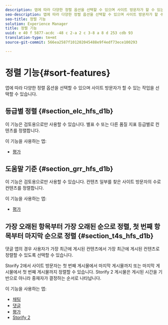 ```yaml
---
description: 앱에 따라 다양한 정렬 옵션을 선택할 수 있으며 사이트 방문자가 할 수 있는 작업을 선택할 수 있습니다.
seo-description: 앱에 따라 다양한 정렬 옵션을 선택할 수 있으며 사이트 방문자가 할 수 있는 작업을 선택할 수 있습니다.
seo-title: 정렬 기능
solution: Experience Manager
title: 정렬 기능
uuid: e 40 f 5877-acdc -48 c 2-a 2 c 3-8 a 8 d 253 cdb 93
translation-type: tm+mt
source-git-commit: 566ea2587f101202045488e9f4edf73ece100293

---
```



# 정렬 기능{#sort-features}

앱에 따라 다양한 정렬 옵션을 선택할 수 있으며 사이트 방문자가 할 수 있는 작업을 선택할 수 있습니다.

## 등급별 정렬 {#section_elc_hfs_d1b}

이 기능은 검토용으로만 사용할 수 있습니다. 별표 수 또는 다른 품질 지표 등급별로 컨텐츠를 정렬합니다.

이 기능을 사용하는 앱:

* [평가](/help/using/c-about-apps/c-reviews-app/c-reviews-app.md#c_reviews_app)

## 도움말 기준 {#section_grr_hfs_d1b}

이 기능은 검토용으로만 사용할 수 있습니다. 컨텐츠 일부를 찾은 사이트 방문자의 수로 컨텐츠를 정렬합니다.

이 기능을 사용하는 앱:

* [평가](/help/using/c-about-apps/c-reviews-app/c-reviews-app.md#c_reviews_app)

## 가장 오래된 항목부터 가장 오래된 순으로 정렬, 첫 번째 항목부터 마지막 순으로 정렬 {#section_t4s_hfs_d1b}

댓글 앱의 경우 사용자가 가장 최근에 게시된 컨텐츠에서 가장 최근에 게시된 컨텐츠로 정렬할 수 있도록 선택할 수 있습니다.

Storify 2에서 사이트 방문자는 첫 번째 게시물에서 마지막 게시물까지 또는 마지막 게시물에서 첫 번째 게시물까지 정렬할 수 있습니다. Storify 2 게시물은 게시된 시간을 기반으로 아니라 중재자가 결정하는 순서로 나타납니다.

이 기능을 사용하는 앱:

* [채팅](/help/using/c-about-apps/c-chat-app/c-chat-app.md#c_chat_app)
* [댓글](/help/using/c-about-apps/c-comments/c-comments.md)
* [평가](/help/using/c-about-apps/c-reviews-app/c-reviews-app.md#c_reviews_app)
* [Storify 2](/help/using/c-about-apps/c-storify2/c-storify2.md#c_storify2)

